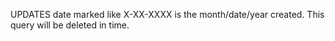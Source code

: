 UPDATES date marked like X-XX-XXXX is the month/date/year created. This query will be deleted in time.